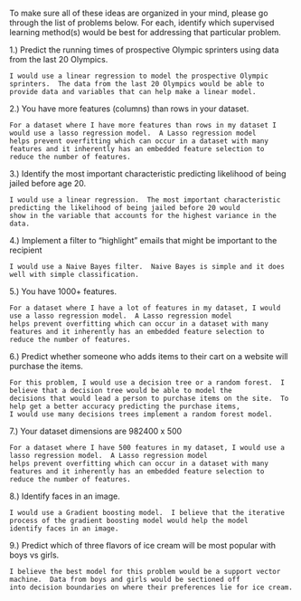 To make sure all of these ideas are organized in your mind, please go through the list of problems below. 
For each, identify which supervised learning method(s) would be best for addressing that particular problem.

1.) Predict the running times of prospective Olympic sprinters using data from the last 20 Olympics.

    I would use a linear regression to model the prospective Olympic sprinters.  The data from the last 20 Olympics would be able to
    provide data and variables that can help make a linear model. 
    
2.) You have more features (columns) than rows in your dataset.

    For a dataset where I have more features than rows in my dataset I would use a lasso regression model.  A Lasso regression model
    helps prevent overfitting which can occur in a dataset with many features and it inherently has an embedded feature selection to 
    reduce the number of features.
    
3.) Identify the most important characteristic predicting likelihood of being jailed before age 20.

    I would use a linear regression.  The most important characteristic predicting the likelihood of being jailed before 20 would
    show in the variable that accounts for the highest variance in the data.  

4.) Implement a filter to “highlight” emails that might be important to the recipient

    I would use a Naive Bayes filter.  Naive Bayes is simple and it does well with simple classification.

5.) You have 1000+ features.

    For a dataset where I have a lot of features in my dataset, I would use a lasso regression model.  A Lasso regression model
    helps prevent overfitting which can occur in a dataset with many features and it inherently has an embedded feature selection to 
    reduce the number of features.    

6.) Predict whether someone who adds items to their cart on a website will purchase the items.

    For this problem, I would use a decision tree or a random forest.  I believe that a decision tree would be able to model the 
    decisions that would lead a person to purchase items on the site.  To help get a better accuracy predicting the purchase items,
    I would use many decisions trees implement a random forest model. 

7.) Your dataset dimensions are 982400 x 500

    For a dataset where I have 500 features in my dataset, I would use a lasso regression model.  A Lasso regression model
    helps prevent overfitting which can occur in a dataset with many features and it inherently has an embedded feature selection to 
    reduce the number of features.

8.) Identify faces in an image.

    I would use a Gradient boosting model.  I believe that the iterative process of the gradient boosting model would help the model
    identify faces in an image.

9.) Predict which of three flavors of ice cream will be most popular with boys vs girls.

    I believe the best model for this problem would be a support vector machine.  Data from boys and girls would be sectioned off
    into decision boundaries on where their preferences lie for ice cream.  
    

    
